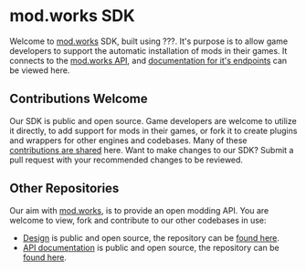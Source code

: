# mod.works SDK
Welcome to [mod.works](https://mod.works) SDK, built using ???. It's purpose is to allow game developers to support the automatic installation of mods in their games. It connects to the [mod.works API](https://docs.mod.works), and [documentation for it's endpoints](https://sdk.mod.works) can be viewed here.

## Contributions Welcome
Our SDK is public and open source. Game developers are welcome to utilize it directly, to add support for mods in their games, or fork it to create plugins and wrappers for other engines and codebases. Many of these [contributions are shared](https://apps.mod.works) here. Want to make changes to our SDK? Submit a pull request with your recommended changes to be reviewed.

## Other Repositories
Our aim with [mod.works](https://mod.works), is to provide an open modding API. You are welcome to view, fork and contribute to our other codebases in use:

* [Design](https://design.mod.works) is public and open source, the repository can be [found here](https://github.com/DBolical/modworksDESIGN).
* [API documentation](https://docs.mod.works) is public and open source, the repository can be [found here](https://github.com/DBolical/modworksAPIDOCS).
